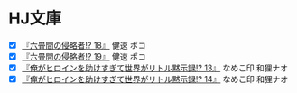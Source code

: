 # HJ文庫

* [x] [『六畳間の侵略者!? 18』](http://www.amazon.co.jp/dp/4798609249/) 健速 ポコ
* [x] [『六畳間の侵略者!? 19』](http://www.amazon.co.jp/dp/4798610269/) 健速 ポコ
* [x] [『俺がヒロインを助けすぎて世界がリトル黙示録!? 13』](http://www.amazon.co.jp/dp/4798609584/) なめこ印 和狸ナオ
* [x] [『俺がヒロインを助けすぎて世界がリトル黙示録!? 14』](http://www.amazon.co.jp/dp/4798610276/) なめこ印 和狸ナオ
